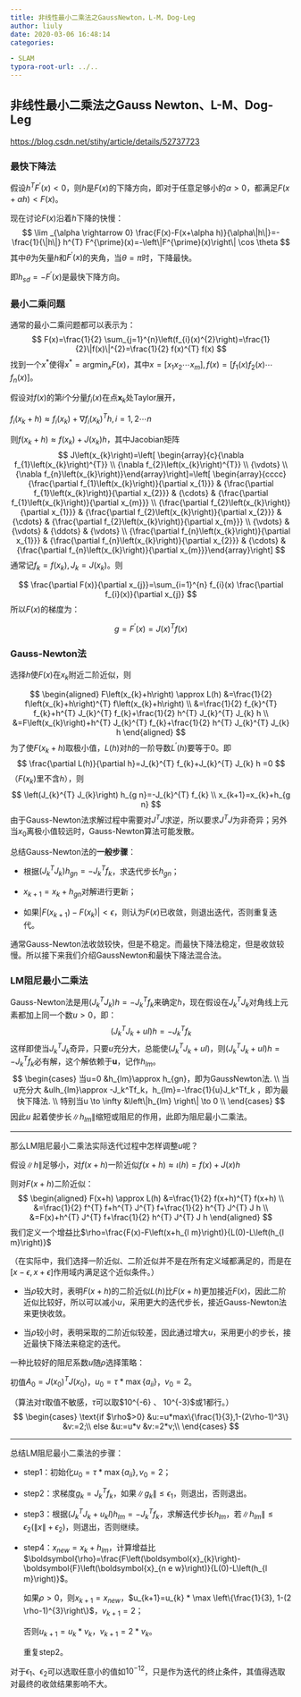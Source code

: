 ```yaml
---
title: 非线性最小二乘法之GaussNewton，L-M，Dog-Leg
author: liuly
date: 2020-03-06 16:48:14
categories:

- SLAM
typora-root-url: ../..
---
```


## 非线性最小二乘法之Gauss Newton、L-M、Dog-Leg

https://blog.csdn.net/stihy/article/details/52737723

### 最快下降法

假设$h^{T} F^{\prime}(x)<0$，则$h$是$F(x)$的下降方向，即对于任意足够小的$\alpha>0$，都满足$F(x+\alpha h)<F(x)$。

现在讨论$F(x)$沿着$h$下降的快慢：
$$
\lim _{\alpha \rightarrow 0} \frac{F(x)-F(x+\alpha h)}{\alpha\|h\|}=-\frac{1}{\|h\|} h^{T} F^{\prime}(x)=-\left\|F^{\prime}(x)\right\| \cos \theta
$$
其中$\theta$为矢量$h$和$F^{\prime}(x)$的夹角，当$\theta=\pi$时，下降最快。

即$h_{s d}=-F^{\prime}(x)$是最快下降方向。

### 最小二乘问题

通常的最小二乘问题都可以表示为： 
$$
F(x)=\frac{1}{2} \sum_{j=1}^{n}\left(f_{i}(x)^{2}\right)=\frac{1}{2}\|f(x)\|^{2}=\frac{1}{2} f(x)^{T} f(x)
$$
找到一个$x^{*}$使得$x^{*}=\operatorname{argmin}_{x} F(x)$，其中$x=\left[x_{1} x_{2} \cdots x_{m}\right], f(x)=\left[f_{1}(x) f_{2}(x) \cdots f_{n}(x)\right]$。

假设对$f(x)$的第$i$个分量$f_{i}(x)$在点$\boldsymbol{x}_{k}$处Taylor展开，

$f_{i}\left(x_{k}+h\right) \approx f_{i}\left(x_{k}\right)+\nabla f_{i}\left(x_{k}\right)^{T} h, i=1,2 \cdots n$

则$f\left(x_{k}+h\right) \approx f\left(x_{k}\right)+J\left(x_{k}\right) h$，其中Jacobian矩阵
$$
J\left(x_{k}\right)=\left[ \begin{array}{c}{\nabla f_{1}\left(x_{k}\right)^{T}} \\ {\nabla f_{2}\left(x_{k}\right)^{T}} \\ {\vdots} \\ {\nabla f_{n}\left(x_{k}\right)}\end{array}\right]=\left[ \begin{array}{cccc}{\frac{\partial f_{1}\left(x_{k}\right)}{\partial x_{1}}} & {\frac{\partial f_{1}\left(x_{k}\right)}{\partial x_{2}}} & {\cdots} & {\frac{\partial f_{1}\left(x_{k}\right)}{\partial x_{m}}} \\ {\frac{\partial f_{2}\left(x_{k}\right)}{\partial x_{1}}} & {\frac{\partial f_{2}\left(x_{k}\right)}{\partial x_{2}}} & {\cdots} & {\frac{\partial f_{2}\left(x_{k}\right)}{\partial x_{m}}} \\ {\vdots} & {\vdots} & {\ddots} & {\vdots} \\ {\frac{\partial f_{n}\left(x_{k}\right)}{\partial x_{1}}} & {\frac{\partial f_{n}\left(x_{k}\right)}{\partial x_{2}}} & {\cdots} & {\frac{\partial f_{n}\left(x_{k}\right)}{\partial x_{m}}}\end{array}\right]
$$
通常记$f_{k}=f\left(x_{k}\right), J_{k}=J\left(x_{k}\right)$。则

$$
\frac{\partial F(x)}{\partial x_{j}}=\sum_{i=1}^{n} f_{i}(x) \frac{\partial f_{i}(x)}{\partial x_{j}}
$$
所以$F(x)$的梯度为：

$$
g=F^{\prime}(x)=J(x)^{T} f(x)
$$

### Gauss-Newton法

选择$h$使$F(x)$在$x_{k}$附近二阶近似，则

$$
\begin{aligned} F\left(x_{k}+h\right) \approx L(h) &=\frac{1}{2} f\left(x_{k}+h\right)^{T} f\left(x_{k}+h\right) \\ &=\frac{1}{2} f_{k}^{T} f_{k}+h^{T} J_{k}^{T} f_{k}+\frac{1}{2} h^{T} J_{k}^{T} J_{k} h \\ &=F\left(x_{k}\right)+h^{T} J_{k}^{T} f_{k}+\frac{1}{2} h^{T} J_{k}^{T} J_{k} h \end{aligned}
$$
为了使$F\left(x_{k}+h\right)$取极小值，$L(h)$对$h$的一阶导数$L^{\prime}(h)$要等于0。即
$$
\frac{\partial L(h)}{\partial h}=J_{k}^{T} f_{k}+J_{k}^{T} J_{k} h =0
$$
（$F\left(x_{k}\right)$里不含$h$），则
$$
\left(J_{k}^{T} J_{k}\right) h_{g n}=-J_{k}^{T} f_{k} \\
x_{k+1}=x_{k}+h_{g n}
$$
由于Gauss-Newton法求解过程中需要对$J^{T} J$求逆，所以要求$J^{T} J$为非奇异；另外当$x_{0}$离极小值较远时，Gauss-Newton算法可能发散。

总结Gauss-Newton法的**一般步骤**：

- 根据$\left(J_{k}^{T} J_{k}\right) h_{g n}=-J_{k}^{T} f_{k}$，求迭代步长$h_{g n}$；

- $x_{k+1}=x_{k}+h_{g n}$对解进行更新；

- 如果$\left|F\left(x_{k+1}\right)-F\left(x_{k}\right)\right|<\epsilon$，则认为$F(x)$已收敛，则退出迭代，否则重复迭代。

通常Gauss-Newton法收敛较快，但是不稳定。而最快下降法稳定，但是收敛较慢。所以接下来我们介绍GaussNewton和最快下降法混合法。

### LM阻尼最小二乘法

Gauss-Newton法是用$\left(J_{k}^{T} J_{k}\right) h=-J_{k}^{T} f_{k}$来确定$h$，现在假设在$J_{k}^{T} J_{k}$对角线上元素都加上同一个数$u>0$，即：
$$
\left(J_{k}^{T} J_{k}+u I\right) h=-J_{k}^{T} f_{k}
$$
这样即使当$J_{k}^{T} J_{k}$奇异，只要$u$充分大，总能使$\left(J_{k}^{T} J_{k}+u I\right)$，则$\left(J_{k}^{T} J_{k}+u I\right) h=-J_{k}^{T} f_{k}$必有解，这个解依赖于$\boldsymbol{u}$，记作$h_{l m}$。
$$
\begin{cases}
当u=0 &h_{lm}\approx h_{gn}，即为GaussNewton法. \\
当u充分大 &uIh_{lm}\approx -J_k^Tf_k，h_{lm}=-\frac{1}{u}J_k^Tf_k ，即为最快下降法. \\
特别当u \to \infty &\left\|h_{lm} \right\| \to 0 \\
\end{cases}
$$
因此$u$ 起着使步长$\left\|h_{l m}\right\|$缩短或阻尼的作用，此即为阻尼最小二乘法。

---

那么LM阻尼最小二乘法实际迭代过程中怎样调整$u$呢？

假设$\|h\|$足够小，对$f(x+h)$一阶近似$f(x+h) \approx \iota(h)=f(x)+J(x) h$

则对$F(x+h)$二阶近似：
$$
\begin{aligned} F(x+h) \approx L(h) &=\frac{1}{2} f(x+h)^{T} f(x+h) \\ &=\frac{1}{2} f^{T} f+h^{T} J^{T} f+\frac{1}{2} h^{T} J^{T} J h \\ &=F(x)+h^{T} J^{T} f+\frac{1}{2} h^{T} J^{T} J h \end{aligned}
$$
我们定义一个增益比$\rho=\frac{F(x)-F\left(x+h_{l m}\right)}{L(0)-L\left(h_{l m}\right)}$

（在实际中，我们选择一阶近似、二阶近似并不是在所有定义域都满足的，而是在$[x-\epsilon, x+\epsilon]$作用域内满足这个近似条件。）

- 当$\rho$较大时，表明$F(x+h)$的二阶近似$L(h)$比$F(x+h)$更加接近$F(x)$，因此二阶近似比较好，所以可以减小$u$，采用更大的迭代步长，接近Gauss-Newton法来更快收敛。

- 当$\rho$较小时，表明采取的二阶近似较差，因此通过增大$u$，采用更小的步长，接近最快下降法来稳定的迭代。

一种比较好的阻尼系数$u$随$\rho$选择策略：

初值$A_{0}=J\left(x_{0}\right)^{T} J\left(x_{0}\right)$，$u_{0}=\tau * \max \left\{a_{i i}\right\}$，$v_{0}=2$。

（算法对$\tau$取值不敏感，$\tau$可以取$10^{-6} $、$ 10^{-3}$或1都行。）
$$
\begin{cases}
\text{if $\rho$>0} &u:=u*max\{\frac{1}{3},1-(2\rho-1)^3\} &v:=2;\\
else &u:=u*v &v:=2*v;\\
\end{cases}
$$

---

总结LM阻尼最小二乘法的步骤：

- step1：初始化$u_{0}=\tau * \max \left\{a_{i i}\right\}, v_{0}=2$；

- step2：求梯度$g_{k}=J_{k}^{T} f_{k}$，如果$\left\|g_{k}\right\| \leq \epsilon_{1}$，则退出，否则退出。

- step3：根据$\left(J_{k}^{T} J_{k}+u_{k} I\right) h_{l m}=-J_{k}^{T} f_{k}$，求解迭代步长$h_{l m}$，若$\left\|h_{l m}\right\| \leq \epsilon_{2}\left(\|x\|+\epsilon_{2}\right)$，则退出，否则继续。

- step4：$x_{n e w}=x_{k}+h_{l m}$，计算增益比$\boldsymbol{\rho}=\frac{F\left(\boldsymbol{x}_{k}\right)-\boldsymbol{F}\left(\boldsymbol{x}_{n e w}\right)}{L(0)-L\left(h_{l m}\right)}$。

  如果$\rho>0$，则$x_{k+1}=x_{n e w}$，$u_{k+1}=u_{k} * \max \left\{\frac{1}{3}, 1-(2 \rho-1)^{3}\right\}$，$v_{k+1}=2$；

  否则$u_{k+1}=u_{k} * v_{k}$，$v_{k+1}=2 * v_{k}$。

  重复step2。

对于$\epsilon_{1}$、$\epsilon_{2}$可以选取任意小的值如$10^{-12}$，只是作为迭代的终止条件，其值得选取对最终的收敛结果影响不大。

























